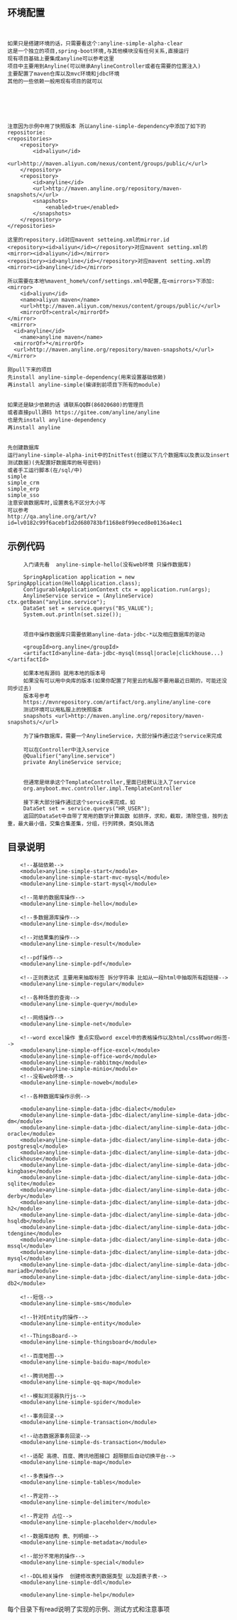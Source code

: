 
## 环境配置
```


如果只是搭建环境的话，只需要看这个:anyline-simple-alpha-clear  
这是一个独立的项目,spring-boot环境,与其他模块没有任何关系,直接运行  
现有项目基础上要集成anyline可以参考这里  
项目中主要用到Anyline(可以继承AnylineController或者在需要的位置注入)  
主要配置了maven仓库以及mvc环境和jdbc环境  
其他的一些依赖一般用现有项目的就可以  




    

注意因为示例中用了快照版本 所以anyline-simple-dependency中添加了如下的repositorie:
<repositories>
    <repository>
        <id>aliyun</id>
        <url>http://maven.aliyun.com/nexus/content/groups/public/</url>
    </repository>
    <repository>
        <id>anyline</id>
        <url>http://maven.anyline.org/repository/maven-snapshots/</url>
        <snapshots>
            <enabled>true</enabled>
        </snapshots>
    </repository>
</repositories>

这里的repository.id对应mavent setteing.xml的mirror.id
<repository><id>aliyun</id></repository>对应mavent setting.xml的<mirror><id>aliyun</id></mirror>
<repository><id>anyline</id></repository>对应mavent setting.xml的<mirror><id>anyline</id></mirror> 

所以需要在本地%mavent_home%/conf/settings.xml中配置,在<mirrors>下添加:
<mirror>
    <id>aliyun</id>
    <name>aliyun maven</name>
    <url>http://maven.aliyun.com/nexus/content/groups/public/</url>
    <mirrorOf>central</mirrorOf>
</mirror> 
 <mirror>
  <id>anyline</id>   
    <name>anyline maven</name>
  <mirrorOf>*</mirrorOf>   
  <url>http://maven.anyline.org/repository/maven-snapshots/</url>   
</mirror>  

刚pull下来的项目
先install anyline-simple-dependency(用来设置基础依赖)
再install anyline-simple(编译到前项目下所有的module)


如果还是缺少依赖的话 请联系QQ群(86020680)的管理员
或者直接pull源码 https://gitee.com/anyline/anyline
也是先install anyline-dependency
再install anyline


先创建数据库
运行anyline-simple-alpha-init中的InitTest(创建以下几个数据库以及表以及insert测试数据)(先配置好数据库的帐号密码)
或者手工运行脚本(在/sql/中)
simple
simple_crm
simple_erp
simple_sso
注意安装数据库时,设置表名不区分大小写
可以参考  
http://qa.anyline.org/art/v?id=lv0182c99f6acebf1d2d680783bf1168e8f99eced8e0136a4ec1

```
## 示例代码


   ```
        入门请先看  anyline-simple-hello(没有web环境 只操作数据库)
        
        SpringApplication application = new SpringApplication(HelloApplication.class);
        ConfigurableApplicationContext ctx = application.run(args);
        AnylineService service = (AnylineService) ctx.getBean("anyline.service");
        DataSet set = service.querys("BS_VALUE");
        System.out.println(set.size());


        项目中操作数据库只需要依赖anyline-data-jdbc-*以及相应数据库的驱动
 
        <groupId>org.anyline</groupId>
        <artifactId>anyline-data-jdbc-mysql(mssql|oracle|clickhouse...)</artifactId>

        如果本地有源码 就用本地的版本号
        如果没有可以用中央库的版本(如果你配置了阿里云的私服不要用最近日期的，可能还没同步过去)
        版本号参考
        https://mvnrepository.com/artifact/org.anyline/anyline-core
        测试环境可以用私服上的快照版本
        snapshots <url>http://maven.anyline.org/repository/maven-snapshots/</url>

        为了操作数据库，需要一个AnylineService，大部分操作通过这个service来完成

        可以在Controller中注入service
        @Qualifier("anyline.service") 
        private AnylineService service;

        
        但通常是继承这个TemplateController,里面已经默认注入了service
        org.anyboot.mvc.controller.impl.TemplateController

        接下来大部分操作通过这个service来完成，如
        DataSet set = service.querys("HR_USER");
        返回的DataSet中自带了常用的数学计算函数 如排序，求和，截取，清除空值，按列去重，最大最小值，交集合集差集，分组，行列转换，类SQL筛选
   ```


## 目录说明
        <!--基础依赖-->
        <module>anyline-simple-start</module>
        <module>anyline-simple-start-mvc-mysql</module>
        <module>anyline-simple-start-mysql</module>

        <!--简单的数据库操作-->
        <module>anyline-simple-hello</module>

        <!--多数据源库操作-->
        <module>anyline-simple-ds</module>

        <!--对结果集的操作-->
        <module>anyline-simple-result</module>

        <!--pdf操作-->
        <module>anyline-simple-pdf</module>

        <!--正则表达式 主要用来抽取标签 拆分字符串 比如从一段html中抽取所有超链接-->
        <module>anyline-simple-regular</module>

        <!--各种场景的查询-->
        <module>anyline-simple-query</module>

        <!--网络操作-->
        <module>anyline-simple-net</module>

        <!--word excel操作 重点实现word excel中的表格操作以及html/css转word标签-->
        <module>anyline-simple-office-excel</module>
        <module>anyline-simple-office-word</module>
        <module>anyline-simple-rabbitmq</module>
        <module>anyline-simple-minio</module>
        <!--没有web环境-->
        <module>anyline-simple-noweb</module>

        <!--各种数据库操作示例-->

        <module>anyline-simple-data-jdbc-dialect</module>
        <module>anyline-simple-data-jdbc-dialect/anyline-simple-data-jdbc-dm</module>
        <module>anyline-simple-data-jdbc-dialect/anyline-simple-data-jdbc-oracle</module>
        <module>anyline-simple-data-jdbc-dialect/anyline-simple-data-jdbc-postgresql</module>
        <module>anyline-simple-data-jdbc-dialect/anyline-simple-data-jdbc-clickhouse</module>
        <module>anyline-simple-data-jdbc-dialect/anyline-simple-data-jdbc-kingbase</module>
        <module>anyline-simple-data-jdbc-dialect/anyline-simple-data-jdbc-sqlite</module>
        <module>anyline-simple-data-jdbc-dialect/anyline-simple-data-jdbc-derby</module>
        <module>anyline-simple-data-jdbc-dialect/anyline-simple-data-jdbc-h2</module>
        <module>anyline-simple-data-jdbc-dialect/anyline-simple-data-jdbc-hsqldb</module>
        <module>anyline-simple-data-jdbc-dialect/anyline-simple-data-jdbc-tdengine</module>
        <module>anyline-simple-data-jdbc-dialect/anyline-simple-data-jdbc-mssql</module>
        <module>anyline-simple-data-jdbc-dialect/anyline-simple-data-jdbc-mysql</module>
        <module>anyline-simple-data-jdbc-dialect/anyline-simple-data-jdbc-mariadb</module>
        <module>anyline-simple-data-jdbc-dialect/anyline-simple-data-jdbc-db2</module>

        <!--短信-->
        <module>anyline-simple-sms</module>

        <!--针对Entity的操作-->
        <module>anyline-simple-entity</module>

        <!--ThingsBoard-->
        <module>anyline-simple-thingsboard</module>

        <!--百度地图-->
        <module>anyline-simple-baidu-map</module>

        <!--腾讯地图-->
        <module>anyline-simple-qq-map</module>

        <!--模拟浏览器执行js-->
        <module>anyline-simple-spider</module>

        <!--事务回滚-->
        <module>anyline-simple-transaction</module>

        <!--动态数据源事务回滚-->
        <module>anyline-simple-ds-transaction</module>

        <!--适配 高德、百度、腾讯地图接口 超限额后自动切换平台-->
        <module>anyline-simple-map</module>

        <!--多表操作-->
        <module>anyline-simple-tables</module>

        <!--界定符-->
        <module>anyline-simple-delimiter</module>

        <!--界定符 占位-->
        <module>anyline-simple-placeholder</module>

        <!--数据库结构 表、列明细-->
        <module>anyline-simple-metadata</module>

        <!--部分不常用的操作-->
        <module>anyline-simple-special</module>

        <!--DDL相关操作  创建修改表列数据类型 以及超表子表-->
        <module>anyline-simple-ddl</module>

        <module>anyline-simple-help</module>

每个目录下有read说明了实现的示例、测试方式和注意事项